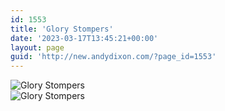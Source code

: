 ```yaml
---
id: 1553
title: 'Glory Stompers'
date: '2023-03-17T13:45:21+00:00'
layout: page
guid: 'http://new.andydixon.com/?page_id=1553'
---
```


![Glory Stompers](https://i0.wp.com/assets.g8x2.ldn.idrivee2-23.com/posters/Glory%20Stompers%2001.jpg?w=1200&ssl=1 "Glory Stompers")  
![Glory Stompers](https://i0.wp.com/assets.g8x2.ldn.idrivee2-23.com/posters/Glory%20Stompers%2002.jpg?w=1200&ssl=1 "Glory Stompers")